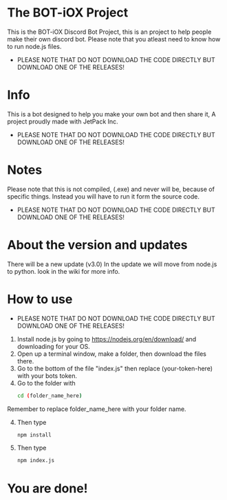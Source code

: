 # The BOT-iOX Project
This is the BOT-iOX Discord Bot Project, this is an project to help people make their own discord bot.
Please note that you atleast need to know how to run node.js files. 
+ PLEASE NOTE THAT DO NOT DOWNLOAD THE CODE DIRECTLY BUT DOWNLOAD ONE OF THE RELEASES!
# Info
This is a bot designed to help you make your own bot and then share it, A project proudly made with JetPack Inc.
+ PLEASE NOTE THAT DO NOT DOWNLOAD THE CODE DIRECTLY BUT DOWNLOAD ONE OF THE RELEASES!
# Notes
Please note that this is not compiled, (.exe) and never will be, because of specific things. Instead you will have to run it form the source code.
+ PLEASE NOTE THAT DO NOT DOWNLOAD THE CODE DIRECTLY BUT DOWNLOAD ONE OF THE RELEASES!
# About the version and updates
There will be a new update (v3.0) In the update we will move from node.js to python. look in the wiki for more info.
	
# How to use
+ PLEASE NOTE THAT DO NOT DOWNLOAD THE CODE DIRECTLY BUT DOWNLOAD ONE OF THE RELEASES!
1. Install node.js by going to https://nodejs.org/en/download/ and downloading for your OS.
2. Open up a terminal window, make a folder, then download the files there.
2. Go to the bottom of the file "index.js" then replace (your-token-here) with your bots token.
3. Go to the folder with 
     ```bash
	cd (folder_name_here)
	```
  Remember to replace folder_name_here with your folder name.
  
4. Then type 
     ```bash
	npm install 
	```
5. Then type 
     ```bash
	npm index.js
	```

# You are done!

